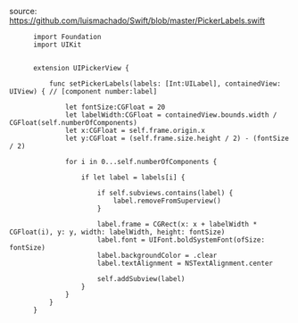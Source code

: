 source: https://github.com/luismachado/Swift/blob/master/PickerLabels.swift



          import Foundation
          import UIKit


          extension UIPickerView {

              func setPickerLabels(labels: [Int:UILabel], containedView: UIView) { // [component number:label]

                  let fontSize:CGFloat = 20
                  let labelWidth:CGFloat = containedView.bounds.width / CGFloat(self.numberOfComponents)
                  let x:CGFloat = self.frame.origin.x
                  let y:CGFloat = (self.frame.size.height / 2) - (fontSize / 2)

                  for i in 0...self.numberOfComponents {

                      if let label = labels[i] {

                          if self.subviews.contains(label) {
                              label.removeFromSuperview()
                          }

                          label.frame = CGRect(x: x + labelWidth * CGFloat(i), y: y, width: labelWidth, height: fontSize)
                          label.font = UIFont.boldSystemFont(ofSize: fontSize)
                          label.backgroundColor = .clear
                          label.textAlignment = NSTextAlignment.center

                          self.addSubview(label)
                      }
                  }
              }
          }

